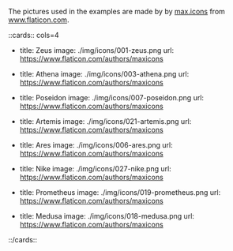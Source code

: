 The pictures used in the examples are made by by <a href="https://www.flaticon.com/authors/maxicons" title="max.icons">max.icons</a> from <a href="https://www.flaticon.com/" title="Flaticon">www.flaticon.com</a>.

::cards:: cols=4

- title: Zeus
  image: ./img/icons/001-zeus.png
  url: https://www.flaticon.com/authors/maxicons

- title: Athena
  image: ./img/icons/003-athena.png
  url: https://www.flaticon.com/authors/maxicons

- title: Poseidon
  image: ./img/icons/007-poseidon.png
  url: https://www.flaticon.com/authors/maxicons

- title: Artemis
  image: ./img/icons/021-artemis.png
  url: https://www.flaticon.com/authors/maxicons

- title: Ares
  image: ./img/icons/006-ares.png
  url: https://www.flaticon.com/authors/maxicons

- title: Nike
  image: ./img/icons/027-nike.png
  url: https://www.flaticon.com/authors/maxicons

- title: Prometheus
  image: ./img/icons/019-prometheus.png
  url: https://www.flaticon.com/authors/maxicons

- title: Medusa
  image: ./img/icons/018-medusa.png
  url: https://www.flaticon.com/authors/maxicons

::/cards::
